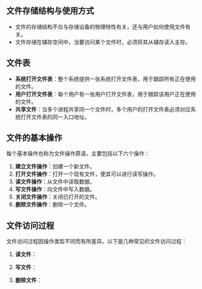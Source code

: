 

## 文件存储结构与使用方式
- 文件的存储结构不仅与存储设备的物理特性有关，还与用户如何使用文件有关。
- 文件存储在辅存空间中。当要访问某个文件时，必须将其从辅存读入主存。

## 文件表
- **系统打开文件表**：整个系统提供一张系统打开文件表，用于跟踪所有正在使用的文件。
- **用户打开文件表**：每个用户有一张用户打开文件表，用于跟踪该用户正在使用的文件。
- **共享文件**：当多个进程共享同一个文件时，多个用户的打开文件表必须对应系统打开文件表的同一入口地址。
  
## 文件的基本操作
每个基本操作也称为文件操作原语，主要包括以下六个操作：

1. **建立文件操作**：创建一个新文件。
2. **打开文件操作**：打开一个现有文件，使其可以进行读写操作。
3. **读文件操作**：从文件中读取数据。
4. **写文件操作**：向文件中写入数据。
5. **关闭文件操作**：关闭已打开的文件。
6. **删除文件操作**：删除一个文件。

## 文件访问过程
文件访问过程因操作类型不同而有所差异。以下是几种常见的文件访问过程：

1. **读文件**：

2. **写文件**：

3. **删除文件**：

